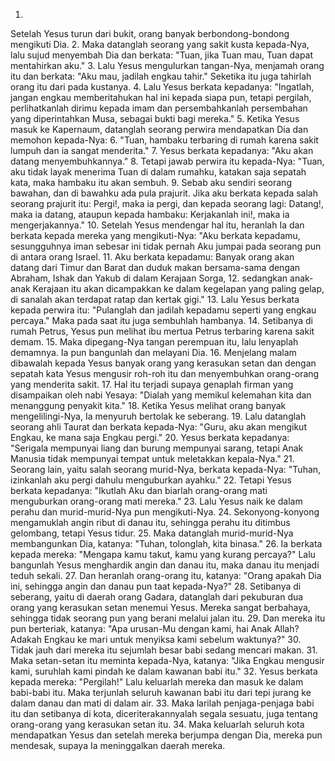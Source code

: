 1.
Setelah Yesus turun dari bukit, orang banyak berbondong-bondong mengikuti Dia.
2.
Maka datanglah seorang yang sakit kusta kepada-Nya, lalu sujud menyembah Dia dan berkata: "Tuan, jika Tuan mau, Tuan dapat mentahirkan aku."
3.
Lalu Yesus mengulurkan tangan-Nya, menjamah orang itu dan berkata: "Aku mau, jadilah engkau tahir." Seketika itu juga tahirlah orang itu dari pada kustanya.
4.
Lalu Yesus berkata kepadanya: "Ingatlah, jangan engkau memberitahukan hal ini kepada siapa pun, tetapi pergilah, perlihatkanlah dirimu kepada imam dan persembahkanlah persembahan yang diperintahkan Musa, sebagai bukti bagi mereka."
5.
Ketika Yesus masuk ke Kapernaum, datanglah seorang perwira mendapatkan Dia dan memohon kepada-Nya:
6.
"Tuan, hambaku terbaring di rumah karena sakit lumpuh dan ia sangat menderita."
7.
Yesus berkata kepadanya: "Aku akan datang menyembuhkannya."
8.
Tetapi jawab perwira itu kepada-Nya: "Tuan, aku tidak layak menerima Tuan di dalam rumahku, katakan saja sepatah kata, maka hambaku itu akan sembuh.
9.
Sebab aku sendiri seorang bawahan, dan di bawahku ada pula prajurit. Jika aku berkata kepada salah seorang prajurit itu: Pergi!, maka ia pergi, dan kepada seorang lagi: Datang!, maka ia datang, ataupun kepada hambaku: Kerjakanlah ini!, maka ia mengerjakannya."
10.
Setelah Yesus mendengar hal itu, heranlah Ia dan berkata kepada mereka yang mengikuti-Nya: "Aku berkata kepadamu, sesungguhnya iman sebesar ini tidak pernah Aku jumpai pada seorang pun di antara orang Israel.
11.
Aku berkata kepadamu: Banyak orang akan datang dari Timur dan Barat dan duduk makan bersama-sama dengan Abraham, Ishak dan Yakub di dalam Kerajaan Sorga,
12.
sedangkan anak-anak Kerajaan itu akan dicampakkan ke dalam kegelapan yang paling gelap, di sanalah akan terdapat ratap dan kertak gigi."
13.
Lalu Yesus berkata kepada perwira itu: "Pulanglah dan jadilah kepadamu seperti yang engkau percaya." Maka pada saat itu juga sembuhlah hambanya.
14.
Setibanya di rumah Petrus, Yesus pun melihat ibu mertua Petrus terbaring karena sakit demam.
15.
Maka dipegang-Nya tangan perempuan itu, lalu lenyaplah demamnya. Ia pun bangunlah dan melayani Dia.
16.
Menjelang malam dibawalah kepada Yesus banyak orang yang kerasukan setan dan dengan sepatah kata Yesus mengusir roh-roh itu dan menyembuhkan orang-orang yang menderita sakit.
17.
Hal itu terjadi supaya genaplah firman yang disampaikan oleh nabi Yesaya: "Dialah yang memikul kelemahan kita dan menanggung penyakit kita."
18.
Ketika Yesus melihat orang banyak mengelilingi-Nya, Ia menyuruh bertolak ke seberang.
19.
Lalu datanglah seorang ahli Taurat dan berkata kepada-Nya: "Guru, aku akan mengikut Engkau, ke mana saja Engkau pergi."
20.
Yesus berkata kepadanya: "Serigala mempunyai liang dan burung mempunyai sarang, tetapi Anak Manusia tidak mempunyai tempat untuk meletakkan kepala-Nya."
21.
Seorang lain, yaitu salah seorang murid-Nya, berkata kepada-Nya: "Tuhan, izinkanlah aku pergi dahulu menguburkan ayahku."
22.
Tetapi Yesus berkata kepadanya: "Ikutlah Aku dan biarlah orang-orang mati menguburkan orang-orang mati mereka."
23.
Lalu Yesus naik ke dalam perahu dan murid-murid-Nya pun mengikuti-Nya.
24.
Sekonyong-konyong mengamuklah angin ribut di danau itu, sehingga perahu itu ditimbus gelombang, tetapi Yesus tidur.
25.
Maka datanglah murid-murid-Nya membangunkan Dia, katanya: "Tuhan, tolonglah, kita binasa."
26.
Ia berkata kepada mereka: "Mengapa kamu takut, kamu yang kurang percaya?" Lalu bangunlah Yesus menghardik angin dan danau itu, maka danau itu menjadi teduh sekali.
27.
Dan heranlah orang-orang itu, katanya: "Orang apakah Dia ini, sehingga angin dan danau pun taat kepada-Nya?"
28.
Setibanya di seberang, yaitu di daerah orang Gadara, datanglah dari pekuburan dua orang yang kerasukan setan menemui Yesus. Mereka sangat berbahaya, sehingga tidak seorang pun yang berani melalui jalan itu.
29.
Dan mereka itu pun berteriak, katanya: "Apa urusan-Mu dengan kami, hai Anak Allah? Adakah Engkau ke mari untuk menyiksa kami sebelum waktunya?"
30.
Tidak jauh dari mereka itu sejumlah besar babi sedang mencari makan.
31.
Maka setan-setan itu meminta kepada-Nya, katanya: "Jika Engkau mengusir kami, suruhlah kami pindah ke dalam kawanan babi itu."
32.
Yesus berkata kepada mereka: "Pergilah!" Lalu keluarlah mereka dan masuk ke dalam babi-babi itu. Maka terjunlah seluruh kawanan babi itu dari tepi jurang ke dalam danau dan mati di dalam air.
33.
Maka larilah penjaga-penjaga babi itu dan setibanya di kota, diceriterakannyalah segala sesuatu, juga tentang orang-orang yang kerasukan setan itu.
34.
Maka keluarlah seluruh kota mendapatkan Yesus dan setelah mereka berjumpa dengan Dia, mereka pun mendesak, supaya Ia meninggalkan daerah mereka.